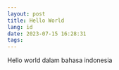 ```yaml
---
layout: post
title: Hello World
lang: id
date: 2023-07-15 16:28:31
tags:
---
```


Hello world dalam bahasa indonesia